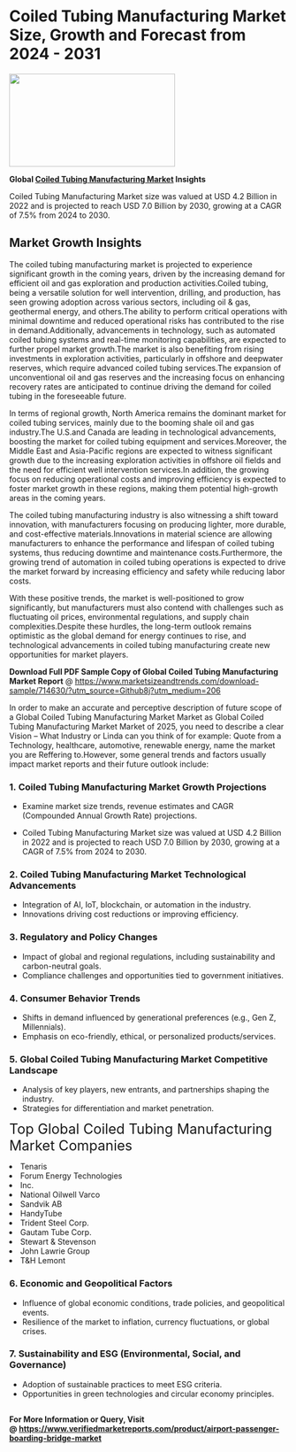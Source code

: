 <H1>Coiled Tubing Manufacturing Market Size, Growth and Forecast from 2024 - 2031</H1><img class="aligncenter size-medium wp-image-584254" src="https://thirdeyenews.in/wp-content/uploads/2024/09/Global-Market-Research-300x168.jpeg" alt="" width="300" height="168" /><p><strong>Global&nbsp;<a href="https://www.marketsizeandtrends.com/download-sample/714630/?utm_source=Github8j?utm_medium=206">Coiled Tubing Manufacturing Market</a> Insights</strong></p><p>Coiled Tubing Manufacturing Market size was valued at USD 4.2 Billion in 2022 and is projected to reach USD 7.0 Billion by 2030, growing at a CAGR of 7.5% from 2024 to 2030.</p><p><h2>Market Growth Insights</h2> <p>The coiled tubing manufacturing market is projected to experience significant growth in the coming years, driven by the increasing demand for efficient oil and gas exploration and production activities.Coiled tubing, being a versatile solution for well intervention, drilling, and production, has seen growing adoption across various sectors, including oil & gas, geothermal energy, and others.The ability to perform critical operations with minimal downtime and reduced operational risks has contributed to the rise in demand.Additionally, advancements in technology, such as automated coiled tubing systems and real-time monitoring capabilities, are expected to further propel market growth.The market is also benefiting from rising investments in exploration activities, particularly in offshore and deepwater reserves, which require advanced coiled tubing services.The expansion of unconventional oil and gas reserves and the increasing focus on enhancing recovery rates are anticipated to continue driving the demand for coiled tubing in the foreseeable future.</p> <p>In terms of regional growth, North America remains the dominant market for coiled tubing services, mainly due to the booming shale oil and gas industry.The U.S.and Canada are leading in technological advancements, boosting the market for coiled tubing equipment and services.Moreover, the Middle East and Asia-Pacific regions are expected to witness significant growth due to the increasing exploration activities in offshore oil fields and the need for efficient well intervention services.In addition, the growing focus on reducing operational costs and improving efficiency is expected to foster market growth in these regions, making them potential high-growth areas in the coming years.</p> <p>The coiled tubing manufacturing industry is also witnessing a shift toward innovation, with manufacturers focusing on producing lighter, more durable, and cost-effective materials.Innovations in material science are allowing manufacturers to enhance the performance and lifespan of coiled tubing systems, thus reducing downtime and maintenance costs.Furthermore, the growing trend of automation in coiled tubing operations is expected to drive the market forward by increasing efficiency and safety while reducing labor costs.</p> <p>With these positive trends, the market is well-positioned to grow significantly, but manufacturers must also contend with challenges such as fluctuating oil prices, environmental regulations, and supply chain complexities.Despite these hurdles, the long-term outlook remains optimistic as the global demand for energy continues to rise, and technological advancements in coiled tubing manufacturing create new opportunities for market players.</p> <p><span class=""><strong>Download Full PDF Sample Copy of Global Coiled Tubing Manufacturing Market Report</strong> @ <a href="https://www.marketsizeandtrends.com/download-sample/714630/?utm_source=Github8j?utm_medium=206" target="_blank">https://www.marketsizeandtrends.com/download-sample/714630/?utm_source=Github8j?utm_medium=206</a></span></p><p>In order to make an accurate and perceptive description of future scope of a Global&nbsp;Coiled Tubing Manufacturing Market Market as Global&nbsp;Coiled Tubing Manufacturing Market Market of 2025, you need to describe a clear Vision &ndash; What Industry or Linda can you think of for example: Quote from a Technology, healthcare, automotive, renewable energy, name the market you are Reffering to.However, some general trends and factors usually impact market reports and their future outlook include:</p><h3>1.&nbsp;<strong>Coiled Tubing Manufacturing Market Growth Projections</strong></h3><ul><li>Examine market size trends, revenue estimates and CAGR (Compounded Annual Growth Rate) projections.</li><li><p>Coiled Tubing Manufacturing Market size was valued at USD 4.2 Billion in 2022 and is projected to reach USD 7.0 Billion by 2030, growing at a CAGR of 7.5% from 2024 to 2030.</p></li></ul><h3>2.&nbsp;<strong>Coiled Tubing Manufacturing Market Technological Advancements</strong></h3><ul><li>Integration of AI, IoT, blockchain, or automation in the industry.</li><li>Innovations driving cost reductions or improving efficiency.</li></ul><h3>3.&nbsp;<strong>Regulatory and Policy Changes</strong></h3><ul><li>Impact of global and regional regulations, including sustainability and carbon-neutral goals.</li><li>Compliance challenges and opportunities tied to government initiatives.</li></ul><h3>4.&nbsp;<strong>Consumer Behavior Trends</strong></h3><ul><li>Shifts in demand influenced by generational preferences (e.g., Gen Z, Millennials).</li><li>Emphasis on eco-friendly, ethical, or personalized products/services.</li></ul><h3>5.&nbsp;<strong>Global Coiled Tubing Manufacturing Market Competitive Landscape</strong></h3><ul><li>Analysis of key players, new entrants, and partnerships shaping the industry.</li><li>Strategies for differentiation and market penetration.</li></ul><p data-pm-slice="1 1 []"><span style="color: inherit; font-family: inherit; font-size: 25px;">Top Global Coiled Tubing Manufacturing Market Companies</span></p><div class="" data-test-id=""><p><li>Tenaris</li><li> Forum Energy Technologies</li><li> Inc.</li><li> National Oilwell Varco</li><li> Sandvik AB</li><li> HandyTube</li><li> Trident Steel Corp.</li><li> Gautam Tube Corp.</li><li> Stewart & Stevenson</li><li> John Lawrie Group</li><li> T&H Lemont</li></p></div><h3>6.&nbsp;<strong>Economic and Geopolitical Factors</strong></h3><ul><li>Influence of global economic conditions, trade policies, and geopolitical events.</li><li>Resilience of the market to inflation, currency fluctuations, or global crises.</li></ul><h3>7.&nbsp;<strong>Sustainability and ESG (Environmental, Social, and Governance)</strong></h3><ul><li>Adoption of sustainable practices to meet ESG criteria.</li><li>Opportunities in green technologies and circular economy principles.</li></ul><h2><strong style="font-size: 14px;">For More Information or Query, Visit @&nbsp;</strong><a style="background-color: #ffffff; font-size: 14px;" href="https://www.marketsizeandtrends.com/report/coiled-tubing-manufacturing-market/" target="_blank">https://www.verifiedmarketreports.com/product/airport-passenger-boarding-bridge-market</a></h2>